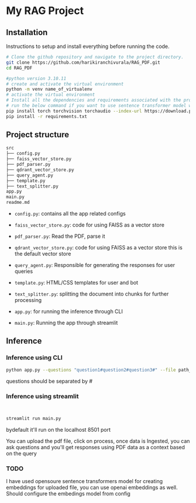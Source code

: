 # My RAG Project

## Installation 

Instructions to setup and install everything before running the code.

```bash
# Clone the github repository and navigate to the project directory.
git clone https://github.com/harikiranchivurala/RAG_PDF.git
cd RAG_PDF

#python version 3.10.11
# create and activate the virtual environment
python -m venv name_of_virtualenv  
# activate the virtual environment
# Install all the dependencies and requirements associated with the project.
# run the below command if you want to use sentence transformer model with cuda support
pip install torch torchvision torchaudio --index-url https://download.pytorch.org/whl/cu118
pip install -r requirements.txt
```
## Project structure

```bash
src
├── config.py
├── faiss_vector_store.py
├── pdf_parser.py
├── qdrant_vector_store.py
├── query_agent.py
├── template.py
├── text_splitter.py
app.py
main.py
readme.md
```
- `config.py`: contains all the app related configs
- `faiss_vector_store.py`: code for using FAISS as a vector store
- `pdf_parser.py`: Read the PDF, parse it
- `qdrant_vector_store.py`: code for using FAISS as a vector store this is the default vector store
- `query_agent.py`: Responsible for generating the responses for user queries
- `template.py`: HTML/CSS templates for user and bot
- `text_splitter.py`: splitting the document into chunks for further processing

- `app.py`: for running the inference through CLI
- `main.py`: Running the app through streamlit



## Inference

### Inference using CLI
```bash
python app.py --questions "question1#question2#question3#" --file path_to_pdf/file_name.pdf
```
questions should be separated by #

### Inference using streamlit

```bash


streamlit run main.py
```
bydefault it'll run on the localhost 8501 port

You can upload the pdf file, click on process, once data is Ingested, you can ask questions and you'll get responses using PDF data as a context based on the query


### TODO
I have used opensoure sentence transformers model for creating embeddings for uploaded file, you can use openai embeddings as well.
Should configure the embedings model from config

